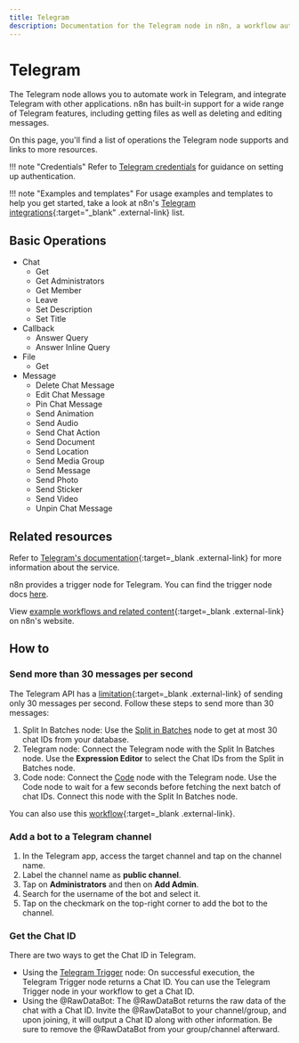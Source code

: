 ```yaml
---
title: Telegram
description: Documentation for the Telegram node in n8n, a workflow automation platform. Includes details of operations and configuration, and links to examples and credentials information.
---
```


# Telegram

The Telegram node allows you to automate work in Telegram, and integrate Telegram with other applications. n8n has built-in support for a wide range of Telegram features, including getting files as well as deleting and editing messages. 

On this page, you'll find a list of operations the Telegram node supports and links to more resources.

!!! note "Credentials"
    Refer to [Telegram credentials](/integrations/builtin/credentials/telegram/) for guidance on setting up authentication. 

!!! note "Examples and templates"
    For usage examples and templates to help you get started, take a look at n8n's [Telegram integrations](https://n8n.io/integrations/telegram/){:target="_blank" .external-link} list.


## Basic Operations

* Chat
    * Get
    * Get Administrators
    * Get Member
    * Leave
    * Set Description
	* Set Title
* Callback
    * Answer Query
    * Answer Inline Query
* File
    * Get
* Message
    * Delete Chat Message
    * Edit Chat Message
    * Pin Chat Message
    * Send Animation
    * Send Audio
    * Send Chat Action
    * Send Document
    * Send Location
    * Send Media Group
    * Send Message
    * Send Photo
    * Send Sticker
    * Send Video
    * Unpin Chat Message

## Related resources


Refer to [Telegram's documentation](https://core.telegram.org/){:target=_blank .external-link} for more information about the service.


n8n provides a trigger node for Telegram. You can find the trigger node docs [here](/integrations/builtin/trigger-nodes/n8n-nodes-base.telegramtrigger/).
	

View [example workflows and related content](https://n8n.io/integrations/telegram/){:target=_blank .external-link} on n8n's website.


## How to

### Send more than 30 messages per second

The Telegram API has a [limitation](https://core.telegram.org/bots/faq#broadcasting-to-users){:target=_blank .external-link} of sending only 30 messages per second. Follow these steps to send more than 30 messages:

1. Split In Batches node: Use the [Split in Batches](/integrations/builtin/core-nodes/n8n-nodes-base.splitinbatches/) node to get at most 30 chat IDs from your database.
2. Telegram node: Connect the Telegram node with the Split In Batches node. Use the **Expression Editor** to select the Chat IDs from the Split in Batches node.
3. Code node: Connect the [Code](/integrations/builtin/core-nodes/n8n-nodes-base.code/) node with the Telegram node. Use the Code node to wait for a few seconds before fetching the next batch of chat IDs. Connect this node with the Split In Batches node.

You can also use this [workflow](https://n8n.io/workflows/772){:target=_blank .external-link}.

### Add a bot to a Telegram channel

1. In the Telegram app, access the target channel and tap on the channel name.
2. Label the channel name as **public channel**.
3. Tap on **Administrators** and then on **Add Admin**.
4. Search for the username of the bot and select it.
5. Tap on the checkmark on the top-right corner to add the bot to the channel.

### Get the Chat ID

There are two ways to get the Chat ID in Telegram.

- Using the [Telegram Trigger](/integrations/builtin/trigger-nodes/n8n-nodes-base.telegramtrigger/) node: On successful execution, the Telegram Trigger node returns a Chat ID. You can use the Telegram Trigger node in your workflow to get a Chat ID.
- Using the @RawDataBot: The @RawDataBot returns the raw data of the chat with a Chat ID. Invite the @RawDataBot to your channel/group, and upon joining, it will output a Chat ID along with other information. Be sure to remove the @RawDataBot from your group/channel afterward.





